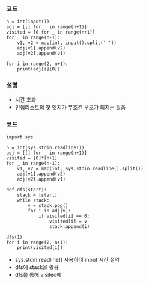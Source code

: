 ### 코드
```
n = int(input())
adj = [[] for _ in range(n+1)]
visited = [0 for _ in range(n+1)]
for _ in range(n-1):
    v1, v2 = map(int, input().split(' '))
    adj[v1].append(v2)
    adj[v2].append(v1)

for i in range(2, n+1):
    print(adj[i][0])
```
### 설명
- 시간 초과
- 인접리스트의 첫 엣지가 무조건 부모가 되지는 않음

### 코드
```
import sys

n = int(sys.stdin.readline())
adj = [[] for _ in range(n+1)]
visited = [0]*(n+1)
for _ in range(n-1):
    v1, v2 = map(int, sys.stdin.readline().split())
    adj[v1].append(v2)
    adj[v2].append(v1)

def dfs(start):
    stack = [start]
    while stack:
        v = stack.pop()
        for i in adj[v]:
            if visited[i] == 0:
                visited[i] = v
                stack.append(i)

dfs(1)
for i in range(2, n+1):
    print(visited[i])
```
- sys.stdin.readline() 사용하여 input 시간 절약
- dfs에 stack을 활용
- dfs를 통해 visited에 